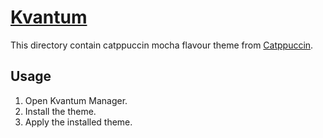 # [Kvantum](https://github.com/tsujan/Kvantum/tree/master/Kvantum)

This directory contain catppuccin mocha flavour theme from [Catppuccin](https://github.com/catppuccin/Kvantum).

## Usage

1. Open Kvantum Manager.
2. Install the theme.
3. Apply the installed theme.
